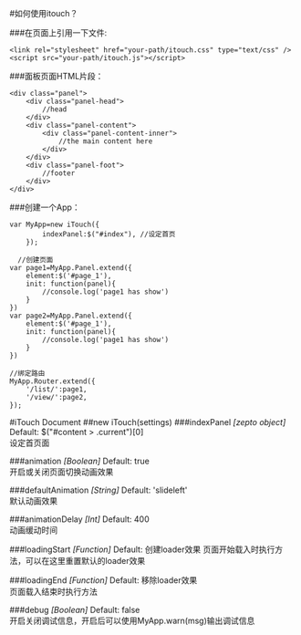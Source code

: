 #如何使用itouch？

###在页面上引用一下文件:
```
<link rel="stylesheet" href="your-path/itouch.css" type="text/css" />
<script src="your-path/itouch.js"></script>
```

###面板页面HTML片段：
```
<div class="panel">
	<div class="panel-head">
		//head
	</div>
	<div class="panel-content">
		<div class="panel-content-inner">
			//the main content here 
		</div>
	</div>
	<div class="panel-foot">
		//footer
	</div>
</div>
```


###创建一个App：
```
var MyApp=new iTouch({
		indexPanel:$("#index"), //设定首页
	});
  
  //创建页面
var page1=MyApp.Panel.extend({
	element:$('#page_1'),
	init: function(panel){
		//console.log('page1 has show')
	}
})
var page2=MyApp.Panel.extend({
	element:$('#page_1'),
	init: function(panel){
		//console.log('page1 has show')
	}
})

//绑定路由
MyApp.Router.extend({
	'/list/':page1,
	'/view/':page2,
});
```

#iTouch Document
##new iTouch(settings)
###indexPanel 
*[zepto object]*  
Default: $("#content > .current")[0]  
设定首页面

###animation 
*[Boolean]*
Default: true  
开启或关闭页面切换动画效果

###defaultAnimation 
*[String]*
Default: 'slideleft'  
默认动画效果

###animationDelay 
*[Int]*
Default: 400   
动画缓动时间 

###loadingStart 
*[Function]*
Default: 创建loader效果 
页面开始载入时执行方法，可以在这里重置默认的loader效果

###loadingEnd 
*[Function]*
Default: 移除loader效果   
页面载入结束时执行方法

###debug 
*[Boolean]*
Default: false   
开启关闭调试信息，开启后可以使用MyApp.warn(msg)输出调试信息



















